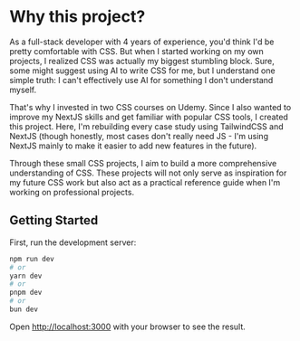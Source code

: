 # Why this project?

As a full-stack developer with 4 years of experience, you'd think I'd be pretty comfortable with CSS. But when I started working on my own projects, I realized CSS was actually my biggest stumbling block. Sure, some might suggest using AI to write CSS for me, but I understand one simple truth: I can't effectively use AI for something I don't understand myself.

That's why I invested in two CSS courses on Udemy. Since I also wanted to improve my NextJS skills and get familiar with popular CSS tools, I created this project. Here, I'm rebuilding every case study using TailwindCSS and NextJS (though honestly, most cases don't really need JS - I'm using NextJS mainly to make it easier to add new features in the future).

Through these small CSS projects, I aim to build a more comprehensive understanding of CSS. These projects will not only serve as inspiration for my future CSS work but also act as a practical reference guide when I'm working on professional projects.

## Getting Started

First, run the development server:

```bash
npm run dev
# or
yarn dev
# or
pnpm dev
# or
bun dev
```

Open [http://localhost:3000](http://localhost:3000) with your browser to see the result.
